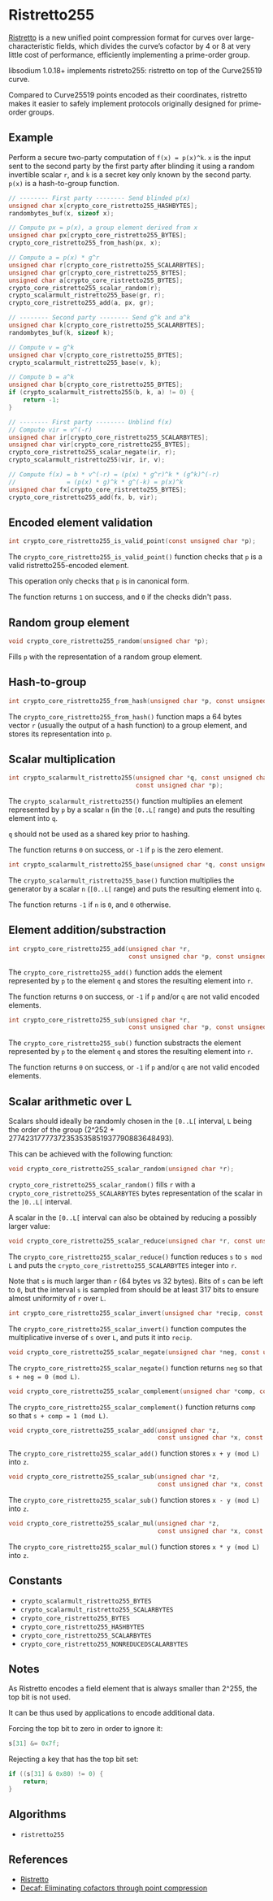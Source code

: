 # Ristretto255

[Ristretto](https://ristretto.group) is a new unified point compression format for curves over large-characteristic fields, which divides the curve’s cofactor by 4 or 8 at very little cost of performance, efficiently implementing a prime-order group.

libsodium 1.0.18+ implements ristreto255: ristretto on top of the Curve25519 curve.

Compared to Curve25519 points encoded as their coordinates, ristretto makes it easier to safely implement protocols originally designed for prime-order groups.

## Example

Perform a secure two-party computation of `f(x) = p(x)^k`. `x` is the input sent to the second party by the first party after blinding it using a random invertible scalar `r`, and `k` is a secret key only known by the second party. `p(x)` is a hash-to-group function.

```c
// -------- First party -------- Send blinded p(x)
unsigned char x[crypto_core_ristretto255_HASHBYTES];
randombytes_buf(x, sizeof x);

// Compute px = p(x), a group element derived from x
unsigned char px[crypto_core_ristretto255_BYTES];
crypto_core_ristretto255_from_hash(px, x);

// Compute a = p(x) * g^r
unsigned char r[crypto_core_ristretto255_SCALARBYTES];
unsigned char gr[crypto_core_ristretto255_BYTES];
unsigned char a[crypto_core_ristretto255_BYTES];
crypto_core_ristretto255_scalar_random(r);
crypto_scalarmult_ristretto255_base(gr, r);
crypto_core_ristretto255_add(a, px, gr);

// -------- Second party -------- Send g^k and a^k
unsigned char k[crypto_core_ristretto255_SCALARBYTES];
randombytes_buf(k, sizeof k);

// Compute v = g^k
unsigned char v[crypto_core_ristretto255_BYTES];
crypto_scalarmult_ristretto255_base(v, k);

// Compute b = a^k
unsigned char b[crypto_core_ristretto255_BYTES];
if (crypto_scalarmult_ristretto255(b, k, a) != 0) {
    return -1;
}

// -------- First party -------- Unblind f(x)
// Compute vir = v^(-r)
unsigned char ir[crypto_core_ristretto255_SCALARBYTES];
unsigned char vir[crypto_core_ristretto255_BYTES];
crypto_core_ristretto255_scalar_negate(ir, r);
crypto_scalarmult_ristretto255(vir, ir, v);

// Compute f(x) = b * v^(-r) = (p(x) * g^r)^k * (g^k)^(-r)
//              = (p(x) * g)^k * g^(-k) = p(x)^k
unsigned char fx[crypto_core_ristretto255_BYTES];
crypto_core_ristretto255_add(fx, b, vir);
```

## Encoded element validation

```c
int crypto_core_ristretto255_is_valid_point(const unsigned char *p);
```

The `crypto_core_ristretto255_is_valid_point()` function checks that `p` is a valid ristretto255-encoded element.

This operation only checks that `p` is in canonical form.

The function returns `1` on success, and `0` if the checks didn't pass.

## Random group element

```c
void crypto_core_ristretto255_random(unsigned char *p);
```

Fills `p` with the representation of a random group element.

## Hash-to-group

```c
int crypto_core_ristretto255_from_hash(unsigned char *p, const unsigned char *r);
```

The `crypto_core_ristretto255_from_hash()` function maps a 64 bytes vector `r` (usually the output of a hash function) to a group element, and stores its representation into `p`.

## Scalar multiplication

```c
int crypto_scalarmult_ristretto255(unsigned char *q, const unsigned char *n,
                                   const unsigned char *p);
```

The `crypto_scalarmult_ristretto255()` function multiplies an element represented by `p` by a scalar `n` (in the `[0..L[` range) and puts the resulting element into `q`.

`q` should not be used as a shared key prior to hashing.

The function returns `0` on success, or `-1` if `p` is the zero element.

```c
int crypto_scalarmult_ristretto255_base(unsigned char *q, const unsigned char *n);
```

The `crypto_scalarmult_ristretto255_base()` function multiplies the generator by a scalar `n` (`[0..L[` range) and puts the resulting element into `q`.

The function returns `-1` if `n` is `0`, and `0` otherwise.

## Element addition/substraction

```c
int crypto_core_ristretto255_add(unsigned char *r,
                                 const unsigned char *p, const unsigned char *q);
```

The `crypto_core_ristretto255_add()` function adds the element represented by `p` to the element `q` and stores the resulting element into `r`.

The function returns `0` on success, or `-1` if `p` and/or `q` are not valid encoded elements.

```c
int crypto_core_ristretto255_sub(unsigned char *r,
                                 const unsigned char *p, const unsigned char *q);
```

The `crypto_core_ristretto255_sub()` function substracts the element represented by `p` to the element `q` and stores the resulting element into `r`.

The function returns `0` on success, or `-1` if `p` and/or `q` are not valid encoded elements.

## Scalar arithmetic over L

Scalars should ideally be randomly chosen in the `[0..L[` interval, `L` being the order of the group (2^252 + 27742317777372353535851937790883648493).

This can be achieved with the following function:

```c
void crypto_core_ristretto255_scalar_random(unsigned char *r);
```

`crypto_core_ristretto255_scalar_random()` fills `r` with a `crypto_core_ristretto255_SCALARBYTES` bytes representation of the scalar in the `]0..L[` interval.

A scalar in the `[0..L[` interval can also be obtained by reducing a possibly larger value:

```c
void crypto_core_ristretto255_scalar_reduce(unsigned char *r, const unsigned char *s);
```

The `crypto_core_ristretto255_scalar_reduce()` function reduces `s` to `s mod L` and puts the `crypto_core_ristretto255_SCALARBYTES` integer into `r`.

Note that `s` is much larger than `r` (64 bytes vs 32 bytes). Bits of `s` can be left to `0`, but the interval `s` is sampled from should be at least 317 bits to ensure almost uniformity of `r` over `L`.

```c
int crypto_core_ristretto255_scalar_invert(unsigned char *recip, const unsigned char *s);
```

The `crypto_core_ristretto255_scalar_invert()` function computes the multiplicative inverse of `s` over `L`, and puts it into `recip`.

```c
void crypto_core_ristretto255_scalar_negate(unsigned char *neg, const unsigned char *s);
```

The `crypto_core_ristretto255_scalar_negate()` function returns `neg` so that `s + neg = 0 (mod L)`.

```c
void crypto_core_ristretto255_scalar_complement(unsigned char *comp, const unsigned char *s);
```

The `crypto_core_ristretto255_scalar_complement()` function returns `comp` so that `s + comp = 1 (mod L)`.

```c
void crypto_core_ristretto255_scalar_add(unsigned char *z,
                                         const unsigned char *x, const unsigned char *y);
```

The `crypto_core_ristretto255_scalar_add()` function stores `x + y (mod L)` into `z`.

```c
void crypto_core_ristretto255_scalar_sub(unsigned char *z,
                                         const unsigned char *x, const unsigned char *y);
```

The `crypto_core_ristretto255_scalar_sub()` function stores `x - y (mod L)` into `z`.

```c
void crypto_core_ristretto255_scalar_mul(unsigned char *z,
                                         const unsigned char *x, const unsigned char *y);
```

The `crypto_core_ristretto255_scalar_mul()` function stores `x * y (mod L)` into `z`.

## Constants

* `crypto_scalarmult_ristretto255_BYTES`
* `crypto_scalarmult_ristretto255_SCALARBYTES`
* `crypto_core_ristretto255_BYTES`
* `crypto_core_ristretto255_HASHBYTES`
* `crypto_core_ristretto255_SCALARBYTES`
* `crypto_core_ristretto255_NONREDUCEDSCALARBYTES`

## Notes

As Ristretto encodes a field element that is always smaller than 2^255, the top bit is not used.

It can be thus used by applications to encode additional data.

Forcing the top bit to zero in order to ignore it:

```c
s[31] &= 0x7f;
```

Rejecting a key that has the top bit set:

```c
if ((s[31] & 0x80) != 0) {
    return;
}
```

## Algorithms

* `ristretto255`

## References

* [Ristretto](https://ristretto.group)
* [Decaf: Eliminating cofactors through point compression](https://eprint.iacr.org/2015/673.pdf)
